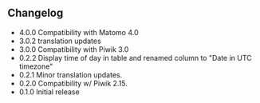 ## Changelog

* 4.0.0 Compatibility with Matomo 4.0
* 3.0.2 translation updates
* 3.0.0 Compatibility with Piwik 3.0
* 0.2.2 Display time of day in table and renamed column to "Date in UTC timezone"
* 0.2.1 Minor translation updates.
* 0.2.0 Compatibility w/ Piwik 2.15.
* 0.1.0 Initial release
